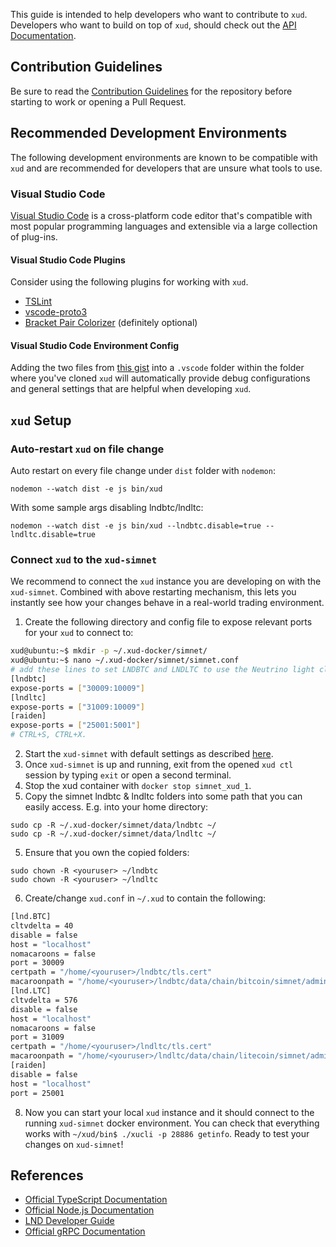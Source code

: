 This guide is intended to help developers who want to contribute to `xud`. Developers who want to build on top of `xud`, should check out the [API Documentation](https://api.exchangeunion.com).

## Contribution Guidelines

Be sure to read the [Contribution Guidelines](Contribute.md) for the repository before starting to work or opening a Pull Request.

## Recommended Development Environments

The following development environments are known to be compatible with `xud` and are recommended for developers that are unsure what tools to use.

### Visual Studio Code

[Visual Studio Code](https://code.visualstudio.com/) is a cross-platform code editor that's compatible with most popular programming languages and extensible via a large collection of plug-ins. 

#### Visual Studio Code Plugins

Consider using the following plugins for working with `xud`.

- [TSLint](https://marketplace.visualstudio.com/items?itemName=ms-vscode.vscode-typescript-tslint-plugin)
- [vscode-proto3](https://marketplace.visualstudio.com/items?itemName=zxh404.vscode-proto3)
- [Bracket Pair Colorizer](https://marketplace.visualstudio.com/items?itemName=coenraads.bracket-pair-colorizer) (definitely optional)

#### Visual Studio Code Environment Config

Adding the two files from [this gist](https://gist.github.com/sangaman/117af412eefc28c4f763c0152ddd3b99) into a `.vscode` folder within the folder where you've cloned `xud` will automatically provide debug configurations and general settings that are helpful when developing `xud`. 

## `xud` Setup

### Auto-restart `xud` on file change

Auto restart on every file change under `dist` folder with `nodemon`:

```
nodemon --watch dist -e js bin/xud
```

With some sample args disabling lndbtc/lndltc:

```
nodemon --watch dist -e js bin/xud --lndbtc.disable=true --lndltc.disable=true
```

### Connect `xud` to the `xud-simnet`

We recommend to connect the `xud` instance you are developing on with the `xud-simnet`. Combined with above restarting mechanism, this lets you instantly see how your changes behave in a real-world trading environment.

1. Create the following directory and config file to expose relevant ports for your `xud` to connect to: 
```bash
xud@ubuntu:~$ mkdir -p ~/.xud-docker/simnet/
xud@ubuntu:~$ nano ~/.xud-docker/simnet/simnet.conf
# add these lines to set LNDBTC and LNDLTC to use the Neutrino light client
[lndbtc]
expose-ports = ["30009:10009"]
[lndltc]
expose-ports = ["31009:10009"]
[raiden]
expose-ports = ["25001:5001"]
# CTRL+S, CTRL+X.
```
2. Start the `xud-simnet` with default settings as described [here](Market%20Maker%20Guide.md).
3. Once `xud-simnet` is up and running, exit from the opened `xud ctl` session by typing `exit` or open a second terminal.
4. Stop the xud container with `docker stop simnet_xud_1`.
4. Copy the simnet lndbtc & lndltc folders into some path that you can easily access. E.g. into your home directory:
```
sudo cp -R ~/.xud-docker/simnet/data/lndbtc ~/
sudo cp -R ~/.xud-docker/simnet/data/lndltc ~/
```
5. Ensure that you own the copied folders:
```
sudo chown -R <youruser> ~/lndbtc
sudo chown -R <youruser> ~/lndltc
```
6. Create/change `xud.conf` in `~/.xud` to contain the following:
```bash
[lnd.BTC]
cltvdelta = 40
disable = false
host = "localhost"
nomacaroons = false
port = 30009
certpath = "/home/<youruser>/lndbtc/tls.cert"
macaroonpath = "/home/<youruser>/lndbtc/data/chain/bitcoin/simnet/admin.macaroon"
[lnd.LTC]
cltvdelta = 576
disable = false
host = "localhost"
nomacaroons = false
port = 31009
certpath = "/home/<youruser>/lndltc/tls.cert"
macaroonpath = "/home/<youruser>/lndltc/data/chain/litecoin/simnet/admin.macaroon"
[raiden]
disable = false
host = "localhost"
port = 25001
```

8. Now you can start your local `xud` instance and it should connect to the running `xud-simnet` docker environment. You can check that everything works with `~/xud/bin$ ./xucli -p 28886 getinfo`. Ready to test your changes on `xud-simnet`!

## References

- [Official TypeScript Documentation](https://www.typescriptlang.org/docs/home.html)
- [Official Node.js Documentation](https://nodejs.org/en/docs/)
- [LND Developer Guide](https://dev.lightning.community/)
- [Official gRPC Documentation](https://grpc.io/docs/)
